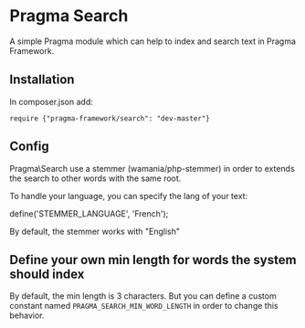# Pragma Search

A simple Pragma module which can help to index and search text in Pragma Framework.

## Installation

In composer.json add:

	require {"pragma-framework/search": "dev-master"}

## Config

Pragma\Search use a stemmer (wamania/php-stemmer) in order to extends the search to other words with the same root.

To handle your language, you can specify the lang of your text:

define('STEMMER_LANGUAGE', 'French');

By default, the stemmer works with "English"

## Define your own min length for words the system should index

By default, the min length is 3 characters. But you can define a custom constant named `PRAGMA_SEARCH_MIN_WORD_LENGTH` in order to change this behavior.
